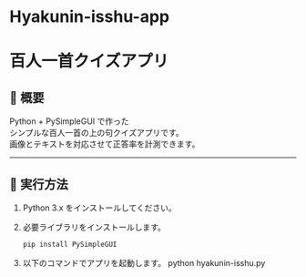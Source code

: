 # Hyakunin-isshu-app
# 百人一首クイズアプリ

## 📖 概要

Python + PySimpleGUI で作った  
シンプルな百人一首の上の句クイズアプリです。  
画像とテキストを対応させて正答率を計測できます。

---

## 🚀 実行方法

1. Python 3.x をインストールしてください。

2. 必要ライブラリをインストールします。

   ```bash
   pip install PySimpleGUI

3. 以下のコマンドでアプリを起動します。
   python hyakunin-isshu.py
